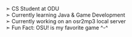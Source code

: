 ➣ CS Student at ODU <br>
➣ Currently learning Java & Game Development  <br>
➣ Currently working on an osr2mp3 local server  <br>
➣ Fun Fact: OSU! is my favorite game ^-^ <br>
<!--
**tr-e/tr-e** is a ✨ _special_ ✨ repository because its `README.md` (this file) appears on your GitHub profile.

Here are some ideas to get you started:

- 🔭 I’m currently working on ...
- 🌱 I’m currently learning ...
- 👯 I’m looking to collaborate on ...
- 🤔 I’m looking for help with ...
- 💬 Ask me about ...
- 📫 How to reach me: ...
- 😄 Pronouns: ...
- ⚡ Fun fact: ...
-->
